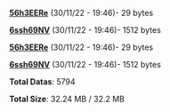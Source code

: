 [**56h3EERe**](/data/56h3EERe.txt) (30/11/22 - 19:46)- 29 bytes

[**6ssh69NV**](/data/6ssh69NV.txt) (30/11/22 - 19:46)- 1512 bytes

[**56h3EERe**](/data/56h3EERe.txt) (30/11/22 - 19:46)- 29 bytes

[**6ssh69NV**](/data/6ssh69NV.txt) (30/11/22 - 19:46)- 1512 bytes

**Total Datas**: 5794

**Total Size**: 32.24 MB / 32.2 MB